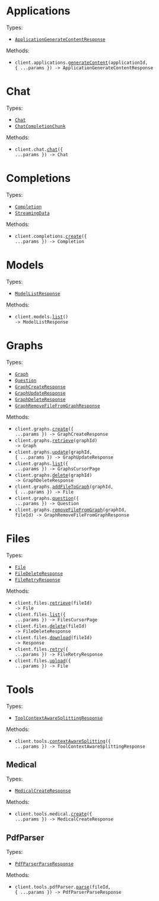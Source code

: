 # Applications

Types:

- <code><a href="./src/resources/applications.ts">ApplicationGenerateContentResponse</a></code>

Methods:

- <code title="post /v1/applications/{application_id}">client.applications.<a href="./src/resources/applications.ts">generateContent</a>(applicationId, { ...params }) -> ApplicationGenerateContentResponse</code>

# Chat

Types:

- <code><a href="./src/resources/chat.ts">Chat</a></code>
- <code><a href="./src/resources/chat.ts">ChatCompletionChunk</a></code>

Methods:

- <code title="post /v1/chat">client.chat.<a href="./src/resources/chat.ts">chat</a>({ ...params }) -> Chat</code>

# Completions

Types:

- <code><a href="./src/resources/completions.ts">Completion</a></code>
- <code><a href="./src/resources/completions.ts">StreamingData</a></code>

Methods:

- <code title="post /v1/completions">client.completions.<a href="./src/resources/completions.ts">create</a>({ ...params }) -> Completion</code>

# Models

Types:

- <code><a href="./src/resources/models.ts">ModelListResponse</a></code>

Methods:

- <code title="get /v1/models">client.models.<a href="./src/resources/models.ts">list</a>() -> ModelListResponse</code>

# Graphs

Types:

- <code><a href="./src/resources/graphs.ts">Graph</a></code>
- <code><a href="./src/resources/graphs.ts">Question</a></code>
- <code><a href="./src/resources/graphs.ts">GraphCreateResponse</a></code>
- <code><a href="./src/resources/graphs.ts">GraphUpdateResponse</a></code>
- <code><a href="./src/resources/graphs.ts">GraphDeleteResponse</a></code>
- <code><a href="./src/resources/graphs.ts">GraphRemoveFileFromGraphResponse</a></code>

Methods:

- <code title="post /v1/graphs">client.graphs.<a href="./src/resources/graphs.ts">create</a>({ ...params }) -> GraphCreateResponse</code>
- <code title="get /v1/graphs/{graph_id}">client.graphs.<a href="./src/resources/graphs.ts">retrieve</a>(graphId) -> Graph</code>
- <code title="put /v1/graphs/{graph_id}">client.graphs.<a href="./src/resources/graphs.ts">update</a>(graphId, { ...params }) -> GraphUpdateResponse</code>
- <code title="get /v1/graphs">client.graphs.<a href="./src/resources/graphs.ts">list</a>({ ...params }) -> GraphsCursorPage</code>
- <code title="delete /v1/graphs/{graph_id}">client.graphs.<a href="./src/resources/graphs.ts">delete</a>(graphId) -> GraphDeleteResponse</code>
- <code title="post /v1/graphs/{graph_id}/file">client.graphs.<a href="./src/resources/graphs.ts">addFileToGraph</a>(graphId, { ...params }) -> File</code>
- <code title="post /v1/graphs/question">client.graphs.<a href="./src/resources/graphs.ts">question</a>({ ...params }) -> Question</code>
- <code title="delete /v1/graphs/{graph_id}/file/{file_id}">client.graphs.<a href="./src/resources/graphs.ts">removeFileFromGraph</a>(graphId, fileId) -> GraphRemoveFileFromGraphResponse</code>

# Files

Types:

- <code><a href="./src/resources/files.ts">File</a></code>
- <code><a href="./src/resources/files.ts">FileDeleteResponse</a></code>
- <code><a href="./src/resources/files.ts">FileRetryResponse</a></code>

Methods:

- <code title="get /v1/files/{file_id}">client.files.<a href="./src/resources/files.ts">retrieve</a>(fileId) -> File</code>
- <code title="get /v1/files">client.files.<a href="./src/resources/files.ts">list</a>({ ...params }) -> FilesCursorPage</code>
- <code title="delete /v1/files/{file_id}">client.files.<a href="./src/resources/files.ts">delete</a>(fileId) -> FileDeleteResponse</code>
- <code title="get /v1/files/{file_id}/download">client.files.<a href="./src/resources/files.ts">download</a>(fileId) -> Response</code>
- <code title="post /v1/files/retry">client.files.<a href="./src/resources/files.ts">retry</a>({ ...params }) -> FileRetryResponse</code>
- <code title="post /v1/files">client.files.<a href="./src/resources/files.ts">upload</a>({ ...params }) -> File</code>

# Tools

Types:

- <code><a href="./src/resources/tools/tools.ts">ToolContextAwareSplittingResponse</a></code>

Methods:

- <code title="post /v1/tools/context-aware-splitting">client.tools.<a href="./src/resources/tools/tools.ts">contextAwareSplitting</a>({ ...params }) -> ToolContextAwareSplittingResponse</code>

## Medical

Types:

- <code><a href="./src/resources/tools/medical.ts">MedicalCreateResponse</a></code>

Methods:

- <code title="post /v1/tools/comprehend/medical">client.tools.medical.<a href="./src/resources/tools/medical.ts">create</a>({ ...params }) -> MedicalCreateResponse</code>

## PdfParser

Types:

- <code><a href="./src/resources/tools/pdf-parser.ts">PdfParserParseResponse</a></code>

Methods:

- <code title="post /v1/tools/pdf-parser/{file_id}">client.tools.pdfParser.<a href="./src/resources/tools/pdf-parser.ts">parse</a>(fileId, { ...params }) -> PdfParserParseResponse</code>
